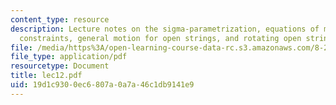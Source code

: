 ```yaml
---
content_type: resource
description: Lecture notes on the sigma-parametrization, equations of motion and Virasoro
  constraints, general motion for open strings, and rotating open strings.
file: /media/https%3A/open-learning-course-data-rc.s3.amazonaws.com/8-251-string-theory-for-undergraduates-spring-2007/19d1c9300ec6807a0a7a46c1db9141e9_lec12.pdf
file_type: application/pdf
resourcetype: Document
title: lec12.pdf
uid: 19d1c930-0ec6-807a-0a7a-46c1db9141e9
---
```

